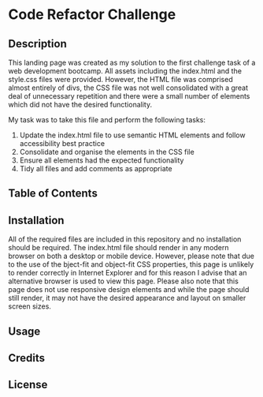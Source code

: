 # Code Refactor Challenge

## Description

This landing page was created as my solution to the first challenge task of a
web development bootcamp. All assets including the index.html and the style.css
files were provided. However, the HTML file was comprised almost entirely of
divs, the CSS file was not well consolidated with a great deal of unnecessary
repetition and there were a small number of elements which did not have the
desired functionality.

My task was to take this file and perform the following tasks:
1. Update the index.html file to use semantic HTML elements and follow
   accessibility best practice
2. Consolidate and organise the elements in the CSS file
3. Ensure all elements had the expected functionality
4. Tidy all files and add comments as appropriate

## Table of Contents

## Installation

All of the required files are included in this repository and no installation
should be required. The index.html file should render in any modern browser on
both a desktop or mobile device. However, please note that due to the use of the
bject-fit and object-fit CSS properties, this page is unlikely to render
correctly in Internet Explorer and for this reason I advise that an alternative
browser is used to view this page. Please also note that this page does not use
responsive design elements and while the page should still render, it may not
have the desired appearance and layout on smaller screen sizes.

## Usage

## Credits

## License

